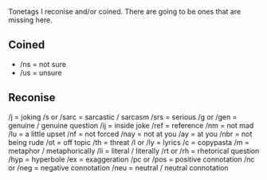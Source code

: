 Tonetags I reconise and/or coined. There are going to be ones that are missing here.

## Coined
- /ns = not sure
- /us = unsure

## Reconise
/j = joking
/s or /sarc = sarcastic / sarcasm
/srs = serious
/g or /gen = genuine / genuine question
/ij = inside joke
/ref = reference
/nm = not mad
/lu = a little upset
/nf = not forced
/nay = not at you
/ay = at you
/nbr = not being rude
/ot = off topic
/th = threat
/l or /ly = lyrics
/c = copypasta
/m = metaphor / metaphorically
/li = literal / literally
/rt or /rh = rhetorical question
/hyp = hyperbole
/ex = exaggeration
/pc or /pos = positive connotation
/nc or /neg = negative connotation
/neu = neutral / neutral connotation
